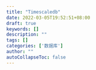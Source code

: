 ```yaml
---
title: "Timescaledb"
date: 2022-03-05T19:52:51+08:00
draft: true
keywords: []
description: ""
tags: []
categories: ['数据库']
author: ""
autoCollapseToc: false
---
```


<!--more-->